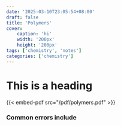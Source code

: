```yaml
---
date: '2025-03-10T23:05:54+08:00'
draft: false
title: 'Polymers'
cover: 
    caption: 'hi'
    width: '200px' 
    height: '200px' 
tags: ['chemistry', 'notes']
categories: ['chemistry']
---
```

# This is a heading
<!--more-->
{{< embed-pdf src="/pdf/polymers.pdf" >}}

### Common errors include